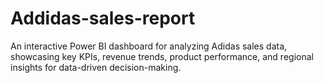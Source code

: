 # Addidas-sales-report
An interactive Power BI dashboard for analyzing Adidas sales data, showcasing key KPIs, revenue trends, product performance, and regional insights for data-driven decision-making.

